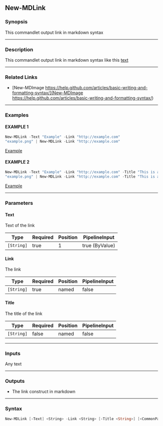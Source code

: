 New-MDLink
----------




### Synopsis
This commandlet output link in markdown syntax



---


### Description

This commandlet output link in markdown syntax like this [text](link "title")



---


### Related Links
* [New-MDImage
https://help.github.com/articles/basic-writing-and-formatting-syntax/](New-MDImage
https://help.github.com/articles/basic-writing-and-formatting-syntax/)





---


### Examples
#### EXAMPLE 1
```PowerShell
New-MDLink -Text "Example" -Link "http://example.com"
"example.png" | New-MDLink -Link "http://example.com"
```
[Example](http://example.com)
#### EXAMPLE 2
```PowerShell
New-MDLink -Text "Example" -Link "http://example.com" -Title "This is an example link"
"example.png" | New-MDLink -Link "http://example.com" -Title "This is an example link"
```
[Example](http://example.com "This is an example link")


---


### Parameters
#### **Text**

Text of the link






|Type      |Required|Position|PipelineInput |
|----------|--------|--------|--------------|
|`[String]`|true    |1       |true (ByValue)|



#### **Link**

The link






|Type      |Required|Position|PipelineInput|
|----------|--------|--------|-------------|
|`[String]`|true    |named   |false        |



#### **Title**

The title of the link






|Type      |Required|Position|PipelineInput|
|----------|--------|--------|-------------|
|`[String]`|false   |named   |false        |





---


### Inputs
Any text



---


### Outputs
* The link construct in markdown






---


### Syntax
```PowerShell
New-MDLink [-Text] <String> -Link <String> [-Title <String>] [<CommonParameters>]
```
